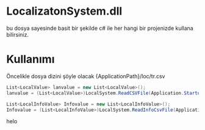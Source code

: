 # LocalizatonSystem.dll

bu dosya sayesinde basit bir şekilde c# ile her hangi bir projenizde kullana bilirsiniz.

# Kullanımı

Öncelikle dosya dizini şöyle olacak {ApplicationPath}/loc/tr.csv

   ```csharp
   List<LocalValue> lanvalue = new List<LocalValue>();
   lanvalue = (List<LocalValue>)LocalSystem.ReadCSVFile(Application.StartupPath, "en", "", Encoding.Default);

   List<LocalInfoValue> Infovalue = new List<LocalInfoValue>();
   Infovalue = (List<LocalInfoValue>)LocalSystem.ReadInfoCsvFile(Application.StartupPath, "en", "", Encoding.Default);
```
helo
